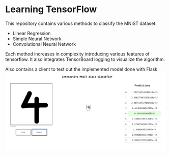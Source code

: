 <h1> Learning TensorFlow </h1>

This repository contains various methods to classify the MNIST dataset. 

<ul>
<li> Linear Regression </li>
<li> Simple Neural Network </li>
<li> Convolutional Neural Network </li>
</ul>

Each method increases in complexity introducing various features of tensorflow. It also integrates TensorBoard logging to visualize the algorithm.

Also contains a client to test out the implemented model done with Flask
![MNIST Client](client.png)
